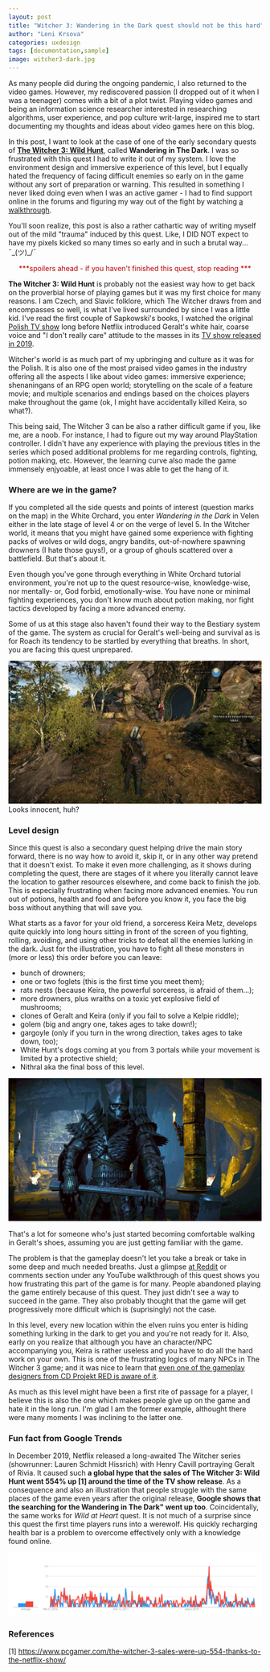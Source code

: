 ```yaml
---
layout: post
title: "Witcher 3: Wandering in the Dark quest should not be this hard"
author: "Leni Krsova"
categories: uxdesign
tags: [documentation,sample]
image: witcher3-dark.jpg
---
```


As many people did during the ongoing pandemic, I also returned to the video games. However, my rediscovered passion (I dropped out of it when I was a teenager) comes with a bit of a plot twist. Playing video games and being an information science researcher interested in researching algorithms, user experience, and pop culture writ-large, inspired me to start documenting my thoughts and ideas about video games here on this blog.

In this post, I want to look at the case of one of the early secondary quests of **<a href="https://thewitcher.com/en/witcher3" target="_blank">The Witcher 3: Wild Hunt</a>**, called **Wandering in The Dark**. I was so frustrated with this quest I had to write it out of my system. I love the environment design and immersive experience of this level, but I equally hated the frequency of facing difficult enemies so early on in the game without any sort of preparation or warning. This resulted in something I never liked doing even when I was an active gamer - I had to find support online in the forums and figuring my way out of the fight by watching <a href="https://www.youtube.com/watch?v=aIvYQI4p-jg">a walkthrough</a>. 

You'll soon realize, this post is also a rather cathartic way of writing myself out of the mild "trauma" induced by this quest. Like, I DID NOT expect to have my pixels kicked so many times so early and in such a brutal way... ¯\_(ツ)_/¯

<center><font color="#b60000">***spoilers ahead - if you haven't finished this quest, stop reading ***</font></center>

**The Witcher 3: Wild Hunt** is probably not the easiest way how to get back on the proverbial horse of playing games but it was my first choice for many reasons. I am Czech, and Slavic folklore, which The Witcher draws from and encompasses so well, is what I've lived surrounded by since I was a little kid. I've read the first couple of Sapkowski's books, I watched the original [Polish TV show](https://en.wikipedia.org/wiki/The_Hexer_(TV_series)) long before Netflix introduced Geralt's white hair, coarse voice and "I don't really care" attitude to the masses in its [TV show released in 2019](https://www.imdb.com/title/tt5180504).

Witcher's world is as much part of my upbringing and culture as it was for the Polish. It is also one of the most praised video games in the industry offering all the aspects I like about video games: immersive experience; shenaningans of an RPG open world; storytelling on the scale of a feature movie; and multiple scenarios and endings based on the choices players make throughout the game (ok, I might have accidentally killed Keira, so what?).

This being said, The Witcher 3 can be also a rather difficult game if you, like me, are a noob. For instance, I had to figure out my way around PlayStation controller. I didn't have any experience with playing the previous titles in the series which posed additional problems  for me regarding controls, fighting, potion making, etc. However, the learning curve also made the game immensely enjyoable, at least once I was able to get the hang of it.

### Where are we in the game?
If you completed all the side quests and points of interest (question marks on the map) in the White Orchard, you enter *Wandering in the Dark* in Velen either in the late stage of level 4 or on the verge of level 5. In the Witcher world, it means that you might have gained some experience with fighting packs of wolves or wild dogs, angry bandits, out-of-nowhere spawning drowners (I hate those guys!), or a group of ghouls scattered over a battlefield. But that's about it.

Even though you've gone through everything in White Orchard tutorial environment, you're not up to the quest resource-wise, knowledge-wise, nor mentally- or, God forbid, emotionally-wise. You have none or minimal fighting experiences, you don't know much about potion making, nor fight tactics developed by facing a more advanced enemy.

Some of us at this stage also haven't found their way to the Bestiary system of the game. The system as crucial for Geralt's well-being and survival as is for Roach its tendency to be startled by everything that breaths. In short, you are facing this quest unprepared.

<img src="/assets/img/widd.jpg">
Looks innocent, huh?

### Level design 
Since this quest is also a secondary quest helping drive the main story forward, there is no way how to avoid it, skip it, or in any other way pretend that it doesn't exist. To make it even more challenging, as it shows during completing the quest, there are stages of it where you literally cannot leave the location to gather resources elsewhere, and come back to finish the job. This is especially frustrating when facing more advanced enemies. You run out of potions, health and food and before you know it, you face the big boss without anything that will save you.

What starts as a favor for your old friend, a sorceress Keira Metz, develops quite quickly into long hours sitting in front of the screen of you fighting, rolling, avoiding, and using other tricks to defeat all the enemies lurking in the dark. Just for the illustration, you have to fight all these monsters in (more or less) this order before you can leave:
+ bunch of drowners;
+ one or two foglets (this is the first time you meet them);
+ rats nests (because Keira, the powerful sorceress, is afraid of them...);
+ more drowners, plus wraiths on a toxic yet explosive field of mushrooms;
+ clones of Geralt and Keira (only if you fail to solve a Kelpie riddle);
+ golem (big and angry one, takes ages to take down!);
+ gargoyle (only if you turn in the wrong direction, takes ages to take down, too);
+ White Hunt's dogs coming at you from 3 portals while your movement is limited by a protective shield;
+ Nithral aka the final boss of this level.

<img src="/assets/img/nithral-dark.jpg">

That's a lot for someone who's just started becoming comfortable walking in Geralt's shoes, assuming you are just getting familiar with the game.

The problem is that the gameplay doesn't let you take a break or take in some deep and much needed breaths. Just a glimpse <a href="https://www.reddit.com/r/thewitcher3/comments/4m9ls2/a_rant_on_the_level_design_of_wandering_in_the/">at Reddit</a> or comments section under any YouTube walkthrough of this quest shows you how frustrating this part of the game is for many. People abandoned playing the game entirely because of this quest. They just didn't see a way to succeed in the game. They also probably thought that the game will get progressively more difficult which is (suprisingly) not the case.

In this level, every new location within the elven ruins you enter is hiding something lurking in the dark to get you and you're not ready for it. Also, early on you realize that although you have an character/NPC accompanying you, Keira is rather useless and you have to do all the hard work on your own. This is one of the frustrating logics of many NPCs in The Witcher 3 game; and it was nice to learn that <a href="https://youtu.be/tDQPScB3bYA?t=1369">even one of the gameplay designers from CD Projekt RED is aware of it</a>.

As much as this level might have been a first rite of passage for a player, I believe this is also the one which makes people give up on the game and hate it in the long run. I'm glad I am the former example, althought there were many moments I was inclining to the latter one.

### Fun fact from Google Trends

In December 2019, Netflix released a long-awaited The Witcher series (showrunner: Lauren Schmidt Hissrich) with Henry Cavill portraying Geralt of Rivia. It caused such **a global hype that the sales of The Witcher 3: Wild Hunt went 554% up [1] around the time of the TV show release**. As a consequence and also an illustration that people struggle with the same places of the game even years after the original release, **Google shows that the searching for the Wandering in The Dark" went up too**. Coincidentally, the same works for *Wild at Heart* quest. It is not much of a surprise since this quest the first time players runs into a werewolf. His quickly recharging health bar is a problem to overcome effectively only with a knowledge found online.

<img src="/assets/img/witcher-trends.PNG">

### References
[1] https://www.pcgamer.com/the-witcher-3-sales-were-up-554-thanks-to-the-netflix-show/
